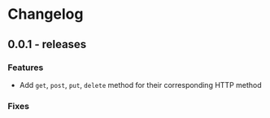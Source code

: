 # Changelog

## 0.0.1 - releases

### Features
 - Add `get`, `post`, `put`, `delete` method for their corresponding HTTP method

### Fixes